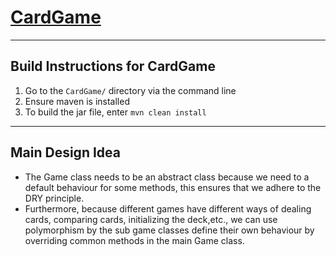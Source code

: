# [CardGame](https://github.com/EmekaU/CardGame)
---
## Build Instructions for CardGame

1. Go to the `CardGame/` directory via the command line
2. Ensure maven is installed
4. To build the jar file, enter `mvn clean install`

---
## Main Design Idea

 - The Game class needs to be an abstract class because we need to a default behaviour for some methods, this ensures that we adhere to the DRY principle. 
 - Furthermore, because different games have different ways of dealing cards, comparing cards, initializing the deck,etc., we can use polymorphism by the sub game classes define their own behaviour by overriding common methods in the main Game class.
